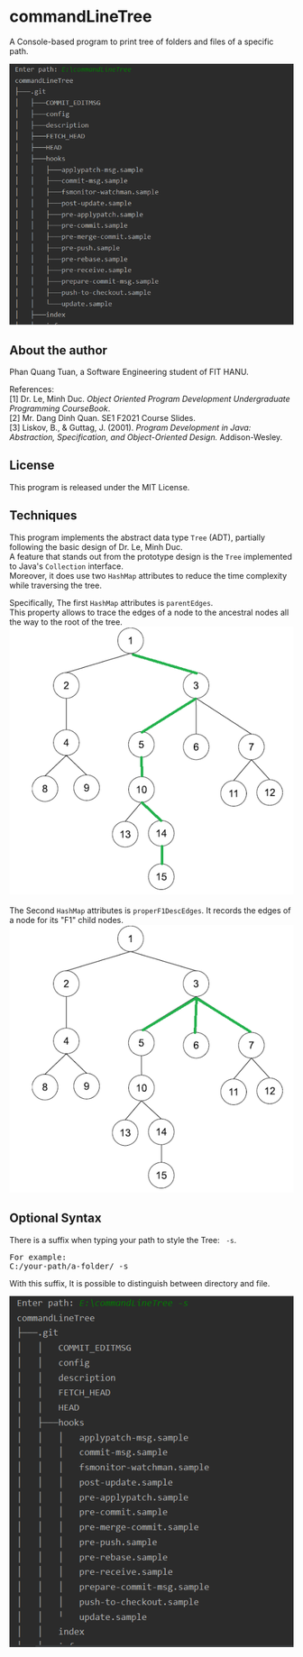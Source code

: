 # commandLineTree

A Console-based program to print tree of folders and files of a specific path.

![img.png](imgs/1.png)

## About the author

Phan Quang Tuan, a Software Engineering student of FIT HANU.

References:
<br/>[1] Dr. Le, Minh Duc. <i>Object Oriented Program Development Undergraduate Programming CourseBook</i>.
<br/>[2] Mr. Dang Dinh Quan. SE1 F2021 Course Slides.
<br/>[3] Liskov, B., & Guttag, J. (2001). <i>Program Development in Java: Abstraction, Specification, and
Object-Oriented Design.</i> Addison-Wesley.

## License

This program is released under the MIT License.

## Techniques

This program implements the abstract data type `Tree` (ADT), partially following the basic design of Dr. Le, Minh Duc.
<br/>A feature that stands out from the prototype design is the `Tree` implemented to Java's `Collection` interface.
<br/>Moreover, it does use two `HashMap` attributes to reduce the time complexity while traversing the tree.

Specifically, The first `HashMap` attributes is `parentEdges`.
<br/>
This property allows to trace the edges of a node to the ancestral nodes all the way to the root of the tree.
![img.png](imgs/2.png)
<br/><br/>
The Second `HashMap` attributes is `properF1DescEdges`. It records the edges of a node for its "F1" child nodes.
![img.png](imgs/3.png)

## Optional Syntax

There is a suffix when typing your path to style the Tree: ` -s`.
<pre>
For example:
C:/your-path/a-folder/ -s
</pre>
With this suffix, It is possible to distinguish between directory and file.

![img.png](imgs/4.png)
